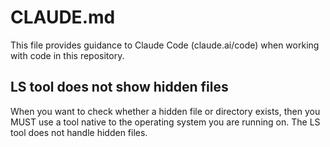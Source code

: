 # CLAUDE.md

This file provides guidance to Claude Code (claude.ai/code) when working with code in this repository.

## LS tool does not show hidden files

When you want to check whether a hidden file or directory exists, then you MUST use a tool native to the operating system you are running on. The LS tool does not handle hidden files.
